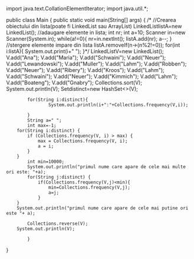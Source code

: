 import java.text.CollationElementIterator;
import java.util.*;

public class Main {
    public static void main(String[] args) {
/*     //Crearea obiectului din lista(poate fi LinkedList sau ArrayList)
        LinkedList<Integer>listA=new LinkedList<Integer>();
        //adaugare elemente in lista;
        int nr;
        int a=10;
        Scanner in=new Scanner(System.in);
        while(a!=0){
            nr=in.nextInt();
            listA.add(nr);
            a--;
        }
        //stergere elemente impare din lista
        listA.removeIf(n->(n%2!=0));
        for(int i:listA){
            System.out.print(i+" ");
        }*/
LinkedList<String>V=new LinkedList<String>();
        V.add("Ana");
        V.add("Maria");
        V.add("Schwaini");
        V.add("Neuer");
        V.add("Lewandowski");
        V.add("Muller");
        V.add("Lahm");
        V.add("Robben");
        V.add("Neuer");
        V.add("Ribery");
        V.add("Kroos");
        V.add("Lahm");
        V.add("Schwaini");
        V.add("Neuer");
        V.add("Kimmich");
        V.add("Lahm");
        V.add("Boateng");
        V.add("Gnabry");
        Collections.sort(V);
            System.out.println(V);
            Set<String>distinct=new HashSet<>(V);

            for(String i:distinct){
                    System.out.println(i+":"+Collections.frequency(V,i));

            }
            String a=" ";
            int max=-1;
        for(String i:distinct) {
            if (Collections.frequency(V, i) > max) {
                max = Collections.frequency(V, i);
                a = i;
            }
        }
            int min=10000;
            System.out.println("primul nume care apare de cele mai multe ori este: "+a);
            for(String j:distinct) {
                if(Collections.frequency(V,j)<min){
                    min=Collections.frequency(V,j);
                    a=j;
                }
        }
        System.out.println("primul nume care apare de cele mai putine ori este "+ a);

            Collections.reverse(V);
        System.out.println(V);

            }
}
